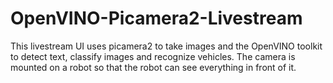 # OpenVINO-Picamera2-Livestream
This livestream UI uses picamera2 to take images and the OpenVINO toolkit to detect text, classify images and recognize vehicles. The camera is mounted on a robot so that the robot can see everything in front of it.
